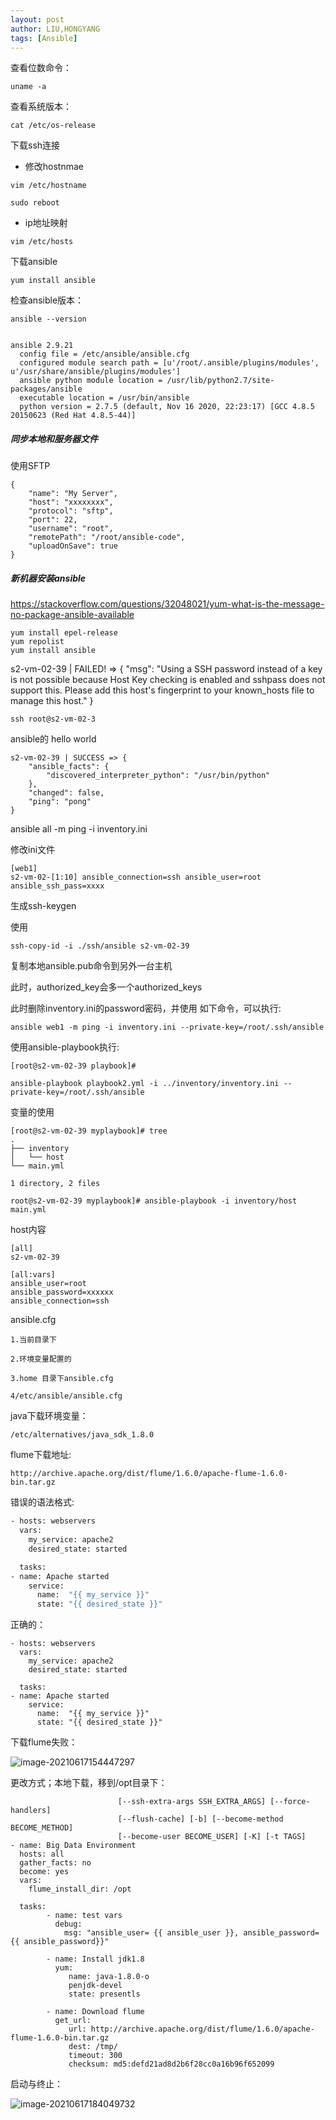 ```yaml
---
layout: post
author: LIU,HONGYANG
tags: [Ansible]
---
```


查看位数命令：

```
uname -a
```

查看系统版本：

```
cat /etc/os-release
```


下载ssh连接

- 修改hostnmae

```
vim /etc/hostname

sudo reboot
```

- ip地址映射 

```
vim /etc/hosts
```


下载ansible

```
yum install ansible
```

检查ansible版本：

```
ansible --version


ansible 2.9.21
  config file = /etc/ansible/ansible.cfg
  configured module search path = [u'/root/.ansible/plugins/modules', u'/usr/share/ansible/plugins/modules']
  ansible python module location = /usr/lib/python2.7/site-packages/ansible
  executable location = /usr/bin/ansible
  python version = 2.7.5 (default, Nov 16 2020, 22:23:17) [GCC 4.8.5 20150623 (Red Hat 4.8.5-44)]
```


##### 同步本地和服务器文件

使用SFTP

```
{
    "name": "My Server",
    "host": "xxxxxxxx",
    "protocol": "sftp",
    "port": 22,
    "username": "root",
    "remotePath": "/root/ansible-code",
    "uploadOnSave": true
}
```



##### 新机器安装ansible

https://stackoverflow.com/questions/32048021/yum-what-is-the-message-no-package-ansible-available


```
yum install epel-release
yum repolist
yum install ansible
```



s2-vm-02-39 | FAILED! => {
    "msg": "Using a SSH password instead of a key is not possible because Host Key checking is enabled and sshpass does not support this.  Please add this host's fingerprint to your known_hosts file to manage this host."
}



```
ssh root@s2-vm-02-3
```

ansible的 hello world


```
s2-vm-02-39 | SUCCESS => {
    "ansible_facts": {
        "discovered_interpreter_python": "/usr/bin/python"
    },
    "changed": false,
    "ping": "pong"
}
```


ansible all -m ping -i inventory.ini



修改ini文件
```
[web1]
s2-vm-02-[1:10] ansible_connection=ssh ansible_user=root ansible_ssh_pass=xxxx
```


生成ssh-keygen

使用

```shell
ssh-copy-id -i ./ssh/ansible s2-vm-02-39
```
复制本地ansible.pub命令到另外一台主机

此时，authorized_key会多一个authorized_keys


此时删除inventory.ini的password密码，并使用
如下命令，可以执行:

```shell
ansible web1 -m ping -i inventory.ini --private-key=/root/.ssh/ansible
```

使用ansible-playbook执行:

```shell
[root@s2-vm-02-39 playbook]#

ansible-playbook playbook2.yml -i ../inventory/inventory.ini --private-key=/root/.ssh/ansible
```





变量的使用

```
[root@s2-vm-02-39 myplaybook]# tree
.
├── inventory
│   └── host
└── main.yml

1 directory, 2 files
```



```
root@s2-vm-02-39 myplaybook]# ansible-playbook -i inventory/host main.yml
```



host内容

```
[all]
s2-vm-02-39

[all:vars]
ansible_user=root
ansible_password=xxxxxx
ansible_connection=ssh
```



ansible.cfg



```
1.当前目录下

2.环境变量配置的

3.home 目录下ansible.cfg

4/etc/ansible/ansible.cfg
```



java下载环境变量：

```
/etc/alternatives/java_sdk_1.8.0
```



flume下载地址:

```
http://archive.apache.org/dist/flume/1.6.0/apache-flume-1.6.0-bin.tar.gz
```









错误的语法格式:

```sh
- hosts: webservers
  vars:
    my_service: apache2
    desired_state: started

  tasks:
- name: Apache started
    service:
      name:  "{{ my_service }}"
      state: "{{ desired_state }}"
```





正确的：



```shell
- hosts: webservers
  vars:
    my_service: apache2
    desired_state: started

  tasks:
- name: Apache started
    service:
      name:  "{{ my_service }}"
      state: "{{ desired_state }}"
```



下载flume失败：

![image-20210617154447297](https://tva1.sinaimg.cn/large/008i3skNly1grlb62iydlj30jl06fgp9.jpg)





更改方式；本地下载，移到/opt目录下：

```
                        [--ssh-extra-args SSH_EXTRA_ARGS] [--force-handlers]
                        [--flush-cache] [-b] [--become-method BECOME_METHOD]
                        [--become-user BECOME_USER] [-K] [-t TAGS]
- name: Big Data Environment
  hosts: all
  gather_facts: no
  become: yes
  vars:
    flume_install_dir: /opt

  tasks:
        - name: test vars
          debug:
            msg: "ansible_user= {{ ansible_user }}, ansible_password={{ ansible_password}}"

        - name: Install jdk1.8
          yum:
             name: java-1.8.0-o
             penjdk-devel
             state: presentls

        - name: Download flume
          get_url:
             url: http://archive.apache.org/dist/flume/1.6.0/apache-flume-1.6.0-bin.tar.gz
             dest: /tmp/
             timeout: 300
             checksum: md5:defd21ad8d2b6f28cc0a16b96f652099
```





启动与终止：

![image-20210617184049732](https://tva1.sinaimg.cn/large/008i3skNly1grlg95zl9cj30a8042gmq.jpg)

